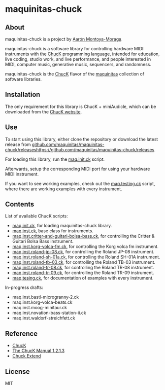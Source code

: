# maquinitas-chuck

## About  

maquinitas-chuck is a project by [Aarón Montoya-Moraga](http://montoyamoraga.io/).

maquinitas-chuck is a software library for controlling hardware MIDI instruments with the [ChucK](http://chuck.cs.princeton.edu/) programming language, intended for education, live coding, studio work, and live performance, and people interested in MIDI, computer music, generative music, sequencers, and randomness.

maquinitas-chuck is the [ChucK](http://chuck.cs.princeton.edu/) flavor of the [maquinitas](https://github.com/maquinitas) collection of software libraries.

## Installation

The only requirement for this library is ChucK + miniAudicle, which can be downloaded from the [ChucK website](http://chuck.cs.princeton.edu/).

## Use

To start using this library, either clone the repository or download the latest release from [github.com/maquinitas/maquinitas-chuck/releases]()https://github.com/maquinitas/maquinitas-chuck/releases.

For loading this library, run the [maq.init.ck](/scripts/maq.init.ck) script.

Afterwards, setup the corresponding MIDI port for using your hardware MIDI instrument.

If you want to see working examples, check out the [maq.testing.ck](/scripts/maq.testing.ck) script, where there are working examples with every instrument.

## Contents  

List of available ChucK scripts:

* [maq.init.ck](/scripts/maq.init.ck), for loading maquinitas-chuck library.
* [maq.inst.ck](/scripts/maq.inst.ck), base class for instruments.
* [maq.inst.critter-and-guitari-bolsa-bass.ck](/scripts/maq.inst.critter-and-guitari-bolsa-bass.ck), for controlling the Critter & Guitari Bolsa Bass instrument.
* [maq.inst.korg-volca-fm.ck](/scripts/maq.inst.korg-volca-fm.ck), for controlling the Korg volca fm instrument.
* [maq.inst.roland-jp-08.ck](/scripts/maq.inst.roland-jp-08.ck), for controlling the Roland JP-08 instrument.
* [maq.inst.roland-sh-01a.ck](/scripts/maq.inst.roland-sh-01a.ck), for controlling the Roland SH-01A instrument.
* [maq.inst.roland-tb-03.ck](/scripts/maq.inst.roland-tb-03.ck),  for controlling the Roland TB-03 instrument.
* [maq.inst.roland-tr-08.ck](/scripts/maq.inst.roland-tr-08.ck),  for controlling the Roland TR-08 instrument.
* [maq.inst.roland-tr-09.ck](/scripts/maq.inst.roland-tr-09.ck),  for controlling the Roland TR-09 instrument.
* [maq.tesing.ck](/scripts/maq.testing.ck),  for documentation of examples with every instrument.

In-progress drafts:

* maq.inst.bastl-microgranny-2.ck
* maq.inst.korg-volca-beats.ck
* maq.inst.moog-minitaur.ck
* maq.inst.novation-bass-station-ii.ck
* maq.inst.waldorf-streichfett.ck

## Reference

* [ChucK](http://chuck.cs.princeton.edu/)
* [The ChucK Manual 1.2.1.3](http://chuck.cs.princeton.edu/release/files/chuck_manual.pdf)
* [Chuck Extend](http://chuck.stanford.edu/extend/)

## License  

MIT
